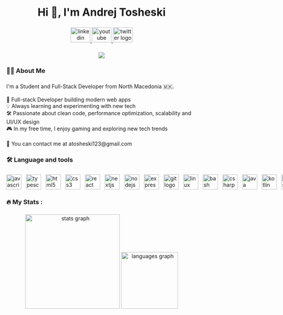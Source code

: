 <h1 align="center">Hi 👋, I'm Andrej Tosheski</h1>

###

<div align="center">
  <a href="www.linkedin.com/in/andrejtosheski" target="_blank">
    <img src="https://raw.githubusercontent.com/maurodesouza/profile-readme-generator/master/src/assets/icons/social/linkedin/default.svg" width="52" height="40" alt="linkedin logo"  />
  </a>
  <a href="https://www.youtube.com/@AndrejTosheski" target="_blank">
    <img src="https://raw.githubusercontent.com/maurodesouza/profile-readme-generator/master/src/assets/icons/social/youtube/default.svg" width="52" height="40" alt="youtube logo"  />
  </a>
  <a href="https://x.com/AndrejTosheski" target="_blank">
    <img src="https://raw.githubusercontent.com/maurodesouza/profile-readme-generator/master/src/assets/icons/social/twitter/default.svg" width="52" height="40" alt="twitter logo"  />
  </a>
</div>

###

<div align="center">
  <img src="https://visitor-badge.laobi.icu/badge?page_id=AndrejTosheski.AndrejTosheski&left_text=Stalkers"  />
</div>

###

<h3 align="left">👨‍💻  About Me</h3>

###

<p align="left">I'm a Student and Full-Stack Developer from North Macedonia 🇲🇰.<br><br>🚀 Full-stack Developer building modern web apps<br>💡 Always learning and experimenting with new tech<br>🛠️ Passionate about clean code, performance optimization, scalability and UI/UX design<br>🎮 In my free time, I enjoy gaming and exploring new tech trends<br><br>📧 You can contact me at atosheski123@gmail.com</p>

###

<h3 align="left">🛠 Language and tools</h3>

###

<div style="display: flex; gap: 12px; align-items: center; background: white;">
  <img src="https://skillicons.dev/icons?i=js" height="40" alt="javascript logo" />
  <img src="https://skillicons.dev/icons?i=ts" height="40" alt="typescript logo" />
  <img src="https://skillicons.dev/icons?i=html" height="40" alt="html5 logo" />
  <img src="https://skillicons.dev/icons?i=css" height="40" alt="css3 logo" />
  <img src="https://skillicons.dev/icons?i=react" height="40" alt="react logo" />
  <img src="https://skillicons.dev/icons?i=nextjs" height="40" alt="nextjs logo" />
  <img src="https://skillicons.dev/icons?i=nodejs" height="40" alt="nodejs logo" />
  <img src="https://skillicons.dev/icons?i=express" height="40" alt="express logo" />
  <img src="https://skillicons.dev/icons?i=git" height="40" alt="git logo" />
  <img src="https://skillicons.dev/icons?i=linux" height="40" alt="linux logo" />
  <img src="https://skillicons.dev/icons?i=bash" height="40" alt="bash logo" />
  <img src="https://skillicons.dev/icons?i=cs" height="40" alt="csharp logo" />
  <img src="https://skillicons.dev/icons?i=java" height="40" alt="java logo" />
  <img src="https://skillicons.dev/icons?i=kotlin" height="40" alt="kotlin logo" />
  <img src="https://skillicons.dev/icons?i=mysql" height="40" alt="mysql logo" />
  <img src="https://skillicons.dev/icons?i=postgres" height="40" alt="postgresql logo" />
  <img src="https://skillicons.dev/icons?i=mongodb" height="40" alt="mongodb logo" />
  <img src="https://skillicons.dev/icons?i=docker" height="40" alt="docker logo" />
  <img src="https://skillicons.dev/icons?i=nginx" height="40" alt="nginx logo" />
  <img src="https://skillicons.dev/icons?i=tailwind" height="40" alt="tailwindcss logo" />
  <img src="https://skillicons.dev/icons?i=figma" height="40" alt="figma logo" />
</div>

###

<h3 align="left">🔥   My Stats :</h3>

###

<div align="center">
  <img src="https://github-readme-stats.vercel.app/api?username=AndrejTosheski&hide_title=false&hide_rank=false&show_icons=true&include_all_commits=true&count_private=true&disable_animations=false&theme=dracula&locale=en&hide_border=false&order=1" height="250" alt="stats graph"  />
  <img src="https://github-readme-stats.vercel.app/api/top-langs?username=AndrejTosheski&locale=en&hide_title=false&layout=compact&card_width=320&langs_count=5&theme=dracula&hide_border=false&order=2" height="150" alt="languages graph"  />
</div>

###
